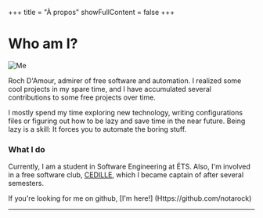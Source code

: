 +++ 
title = "À propos"
showFullContent = false
+++

# Who am I?

![Me](https://avatars0.githubusercontent.com/u/25652765?s=460&v=4) 

Roch D'Amour, admirer of free software and automation. I realized some cool projects
in my spare time, and I have accumulated several contributions to some free projects over time.

I mostly spend my time exploring new technology, writing configurations files or figuring out
how to be lazy and save time in the near future. Being lazy is a skill: It forces you to automate the boring
stuff.

### What I do

Currently, I am a student in Software Engineering at ÉTS. Also, I'm involved in a free software club,
[CEDILLE](http://cedille.etsmtl.ca/), which I became captain of after several semesters.

If you're looking for me on github, [I'm here!] (Https://github.com/notarock)

<hr/>
